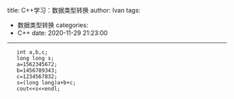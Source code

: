 title: C++学习：数据类型转换
author: Ivan
tags:
  - 数据类型转换
categories:
  - C++
date: 2020-11-29 21:23:00
---
```
   int a,b,c; 
   long long s;
   a=1562345672;    
   b=1456789343;
   c=1234567832;
   s=(long long)a+b+c;
   cout<<s<<endl;
```